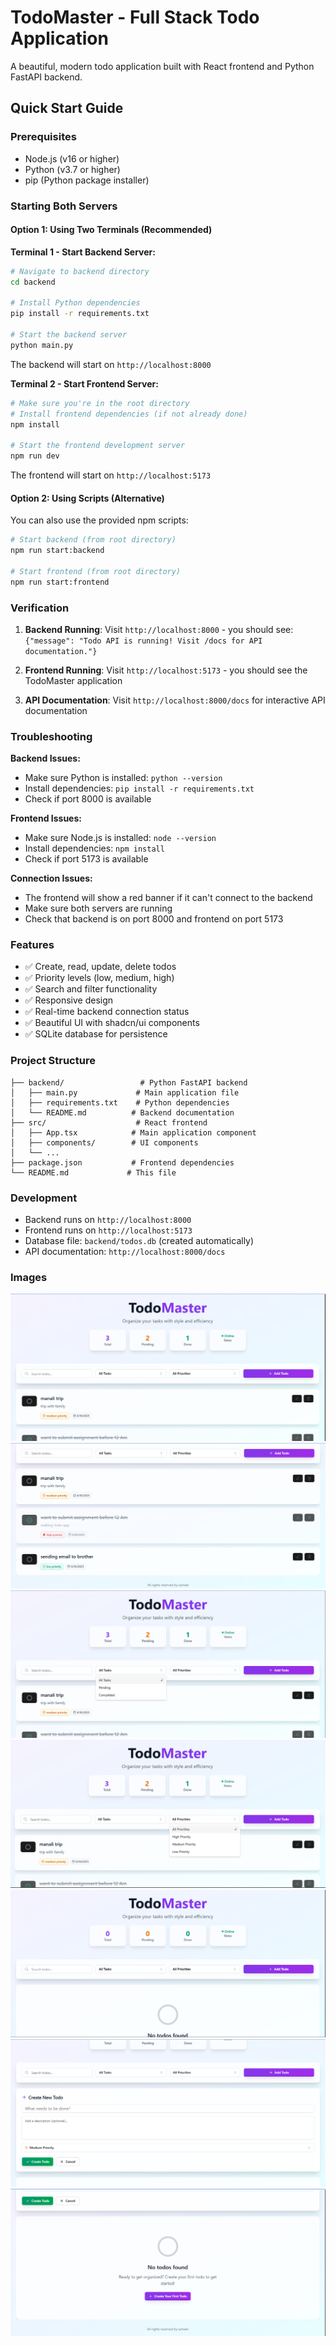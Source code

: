 # TodoMaster - Full Stack Todo Application

A beautiful, modern todo application built with React frontend and Python FastAPI backend.

## Quick Start Guide

### Prerequisites
- Node.js (v16 or higher)
- Python (v3.7 or higher)
- pip (Python package installer)

### Starting Both Servers

#### Option 1: Using Two Terminals (Recommended)

**Terminal 1 - Start Backend Server:**
```bash
# Navigate to backend directory
cd backend

# Install Python dependencies
pip install -r requirements.txt

# Start the backend server
python main.py
```
The backend will start on `http://localhost:8000`

**Terminal 2 - Start Frontend Server:**
```bash
# Make sure you're in the root directory
# Install frontend dependencies (if not already done)
npm install

# Start the frontend development server
npm run dev
```
The frontend will start on `http://localhost:5173`

#### Option 2: Using Scripts (Alternative)

You can also use the provided npm scripts:

```bash
# Start backend (from root directory)
npm run start:backend

# Start frontend (from root directory) 
npm run start:frontend
```

### Verification

1. **Backend Running**: Visit `http://localhost:8000` - you should see: `{"message": "Todo API is running! Visit /docs for API documentation."}`

2. **Frontend Running**: Visit `http://localhost:5173` - you should see the TodoMaster application

3. **API Documentation**: Visit `http://localhost:8000/docs` for interactive API documentation

### Troubleshooting

**Backend Issues:**
- Make sure Python is installed: `python --version`
- Install dependencies: `pip install -r requirements.txt`
- Check if port 8000 is available

**Frontend Issues:**
- Make sure Node.js is installed: `node --version`
- Install dependencies: `npm install`
- Check if port 5173 is available

**Connection Issues:**
- The frontend will show a red banner if it can't connect to the backend
- Make sure both servers are running
- Check that backend is on port 8000 and frontend on port 5173

### Features

- ✅ Create, read, update, delete todos
- ✅ Priority levels (low, medium, high)
- ✅ Search and filter functionality
- ✅ Responsive design
- ✅ Real-time backend connection status
- ✅ Beautiful UI with shadcn/ui components
- ✅ SQLite database for persistence

### Project Structure

```
├── backend/                 # Python FastAPI backend
│   ├── main.py             # Main application file
│   ├── requirements.txt    # Python dependencies
│   └── README.md          # Backend documentation
├── src/                    # React frontend
│   ├── App.tsx            # Main application component
│   ├── components/        # UI components
│   └── ...
├── package.json           # Frontend dependencies
└── README.md             # This file
```

### Development

- Backend runs on `http://localhost:8000`
- Frontend runs on `http://localhost:5173`
- Database file: `backend/todos.db` (created automatically)
- API documentation: `http://localhost:8000/docs`



### Images

![alt text](<Screenshot 2025-06-10 162512.png>) ![alt text](<Screenshot 2025-06-10 162525.png>) ![alt text](<Screenshot 2025-06-10 162553.png>) ![alt text](<Screenshot 2025-06-10 162643.png>) ![alt text](<Screenshot 2025-06-10 162701.png>) ![alt text](<Screenshot 2025-06-10 162715.png>) ![alt text](<Screenshot 2025-06-10 162729.png>)